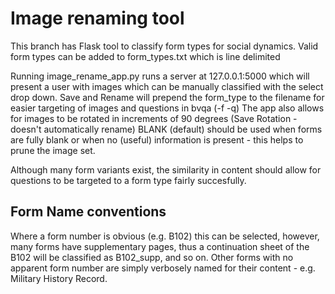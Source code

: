 # Image renaming tool

This branch has Flask tool to classify form types for social dynamics.
Valid form types can be added to form_types.txt which is line delimited

Running image_rename_app.py runs a server at 127.0.0.1:5000 which will present a user with images which can be manually classified with the select drop down.
Save and Rename will prepend the form_type to the filename for easier targeting of images and questions in bvqa (-f -q)
The app also allows for images to be rotated in increments of 90 degrees (Save Rotation - doesn't automatically rename)
BLANK (default) should be used when forms are fully blank or when no (useful) information is present - this helps to prune the image set.

Although many form variants exist, the similarity in content should allow for questions to be targeted to a form type fairly succesfully.

## Form Name conventions

Where a form number is obvious (e.g. B102) this can be selected, however, many forms have supplementary pages, thus a continuation sheet of the B102 will be classified as B102_supp, and so on.
Other forms with no apparent form number are simply verbosely named for their content - e.g. Military History Record.
